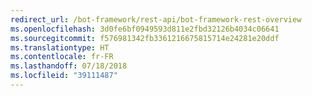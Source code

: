 ```yaml
---
redirect_url: /bot-framework/rest-api/bot-framework-rest-overview
ms.openlocfilehash: 3d0fe6bf0949593d811e2fbd32126b4034c06641
ms.sourcegitcommit: f576981342fb3361216675815714e24281e20ddf
ms.translationtype: HT
ms.contentlocale: fr-FR
ms.lasthandoff: 07/18/2018
ms.locfileid: "39111487"
---
```

